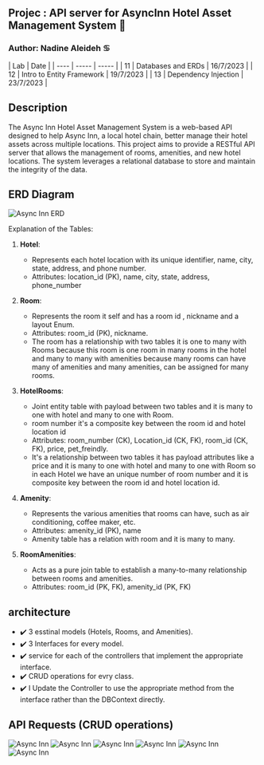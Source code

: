 ## Projec : API server for AsyncInn Hotel Asset Management System :house_with_garden:

### Author: Nadine Aleideh :cancer:


| Lab  | Date     |
| ---- |   -----    |  -----   |
| 11  | Databases and ERDs | 16/7/2023  |
| 12  | Intro to Entity Framework | 19/7/2023 |
| 13  | Dependency Injection | 23/7/2023      |

## Description

The Async Inn Hotel Asset Management System is a web-based API designed to help Async Inn, a local hotel chain, better manage their hotel assets across multiple locations. This project aims to provide a RESTful API server that allows the management of rooms, amenities, and new hotel locations. The system leverages a relational database to store and maintain the integrity of the data.


## ERD Diagram

![Async Inn ERD](./assets/ERDhotel.png)

Explanation of the Tables:

1. **Hotel**:
   - Represents each hotel location with its unique identifier, name, city, state, address, and phone number.
   - Attributes: location_id (PK), name, city, state, address, phone_number

2. **Room**:
   - Represents the room it self and has a room id , nickname and a layout Enum.
   - Attributes: room_id (PK), nickname.
   - The room has a relationship with two tables it is one to many with Rooms because this room is one room in many rooms in the hotel and many to many with amenities because many rooms can have many of amenities and many amenities, can be assigned for many rooms.

3. **HotelRooms**:
   - Joint entity table with payload between two tables and it is many to one with hotel and many to one with Room.
   - room number it's a composite key between the room id and hotel location id
   - Attributes: room_number (CK), Location_id (CK, FK), room_id (CK, FK), price, pet_freindly.
   - It's a relationship between two tables it has payload attributes like a price and it is many to one with hotel and many to one with Room so in each Hotel we have an unique number of room number and it is composite key between the room id and hotel location id.

4. **Amenity**:
   - Represents the various amenities that rooms can have, such as air conditioning, coffee maker, etc.
   - Attributes: amenity_id (PK), name
   - Amenity table has a relation with room and it is many to many.

5. **RoomAmenities**:
   - Acts as a pure join table to establish a many-to-many relationship between rooms and amenities.
   - Attributes: room_id (PK, FK), amenity_id (PK, FK)

   
## architecture 

- :heavy_check_mark: 3 esstinal models (Hotels, Rooms, and Amenities).
- :heavy_check_mark: 3 Interfaces for every model.
- :heavy_check_mark: service for each of the controllers that implement the appropriate interface.
- :heavy_check_mark: CRUD operations for evry class.
- :heavy_check_mark: I Update the Controller to use the appropriate method from the interface rather than the DBContext directly.

## API Requests (CRUD operations)

![Async Inn](./assets/GetRooms.PNG)
![Async Inn](./assets/GetRoom.PNG)
![Async Inn](./assets/GetAmenities.PNG)
![Async Inn](./assets/GetAmenity.PNG)
![Async Inn](./assets/PostHotel.PNG)
![Async Inn](./assets/DeleteHotel.PNG)

